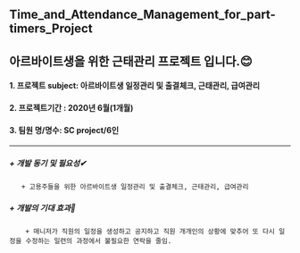 ## Time_and_Attendance_Management_for_part-timers_Project
아르바이트생을 위한 근태관리 프로젝트 입니다.😊
-----------
#### 1. 프로젝트 subject: 아르바이트생 일정관리 및 출결체크, 근태관리, 급여관리
#### 2. 프로젝트기간 : 2020년 6월(1개월)
#### 3. 팀원 명/명수: SC project/6인
------------

##### + 개발 동기 및 필요성✔
       + 고용주들을 위한 아르바이트생 일정관리 및 출결체크, 근태관리, 급여관리
##### + 개발의 기대 효과👀
        + 매니저가 직원의 일정을 생성하고 공지하고 직원 개개인의 상황에 맞추어 또 다시 일정을 수정하는 일련의 과정에서 불필요한 연락을 줄임.

